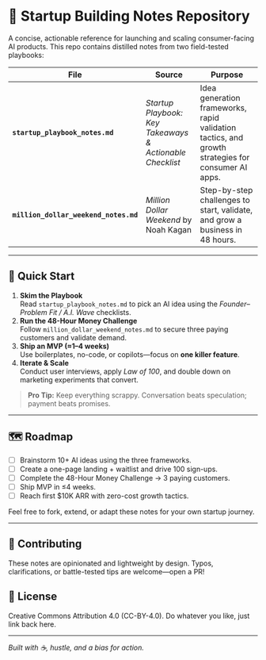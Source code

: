 # 🚀 Startup Building Notes Repository

A concise, actionable reference for launching and scaling consumer-facing AI products. This repo contains distilled notes from two field-tested playbooks:

| File | Source | Purpose |
|------|--------|---------|
| **`startup_playbook_notes.md`** | *Startup Playbook: Key Takeaways & Actionable Checklist* | Idea generation frameworks, rapid validation tactics, and growth strategies for consumer AI apps. |
| **`million_dollar_weekend_notes.md`** | *Million Dollar Weekend* by Noah Kagan | Step-by-step challenges to start, validate, and grow a business in 48 hours. |



---

## 🏁 Quick Start
1. **Skim the Playbook**  
   Read `startup_playbook_notes.md` to pick an AI idea using the *Founder–Problem Fit / A.I. Wave* checklists.  
2. **Run the 48-Hour Money Challenge**  
   Follow `million_dollar_weekend_notes.md` to secure three paying customers and validate demand.  
3. **Ship an MVP (≈1–4 weeks)**  
   Use boilerplates, no-code, or copilots—focus on **one killer feature**.  
4. **Iterate & Scale**  
   Conduct user interviews, apply *Law of 100*, and double down on marketing experiments that convert.

> **Pro Tip:** Keep everything scrappy. Conversation beats speculation; payment beats promises.

---

## 🗺️ Roadmap
- [ ] Brainstorm 10+ AI ideas using the three frameworks.
- [ ] Create a one-page landing + waitlist and drive 100 sign-ups.
- [ ] Complete the 48-Hour Money Challenge → 3 paying customers.
- [ ] Ship MVP in ≤4 weeks.
- [ ] Reach first $10K ARR with zero-cost growth tactics.

Feel free to fork, extend, or adapt these notes for your own startup journey.

---

## 📝 Contributing
These notes are opinionated and lightweight by design. Typos, clarifications, or battle-tested tips are welcome—open a PR!

## 📄 License
Creative Commons Attribution 4.0 (CC-BY-4.0). Do whatever you like, just link back here.

---

*Built with ☕, hustle, and a bias for action.*
